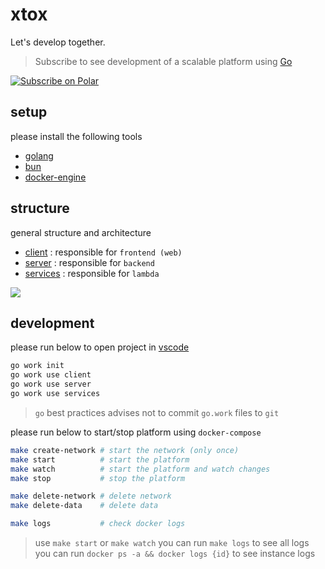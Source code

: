 # xtox

Let's develop together.

> <p>Subscribe to see development of a scalable platform using <a href="https://go.dev">Go</a>

<a href="https://polar.sh/xtox-io"><picture><source media="(prefers-color-scheme: dark)" srcset="https://polar.sh/embed/subscribe.svg?org=xtox-io&label=Subscribe&darkmode"><img alt="Subscribe on Polar" src="https://polar.sh/embed/subscribe.svg?org=xtox-io&label=Subscribe"></picture></a>
</p>
 

## setup

please install the following tools

- [golang](https://go.dev)
- [bun](https://bun.sh)
- [docker-engine](https://docs.docker.com/engine)

## structure

general structure and architecture

- [client](./client/README.md)      : responsible for `frontend (web)`
- [server](./server/README.md)      : responsible for `backend`
- [services](./services/README.md)  : responsible for `lambda`

![](./README.png)

## development
please run below to open project in [vscode](https://code.visualstudio.com/)

```bash
go work init
go work use client
go work use server
go work use services
```

> `go` best practices advises not to commit `go.work` files to `git`

please run below to start/stop platform using `docker-compose`

```bash
make create-network # start the network (only once)
make start          # start the platform
make watch          # start the platform and watch changes 
make stop           # stop the platform

make delete-network # delete network
make delete-data    # delete data

make logs           # check docker logs
```

> use `make start` or `make watch`
> you can run `make logs` to see all logs you can run `docker ps -a && docker logs {id}` to see instance logs
